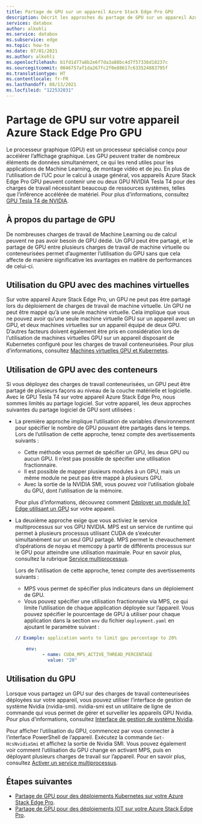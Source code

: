 ```yaml
---
title: Partage de GPU sur un appareil Azure Stack Edge Pro GPU
description: Décrit les approches du partage de GPU sur un appareil Azure Stack Edge Pro GPU.
services: databox
author: alkohli
ms.service: databox
ms.subservice: edge
ms.topic: how-to
ms.date: 07/01/2021
ms.author: alkohli
ms.openlocfilehash: b1fd1d77a8b2e6f7da3a88bc4d7f57336d18237c
ms.sourcegitcommit: 0046757af1da267fc2f0e88617c633524883795f
ms.translationtype: HT
ms.contentlocale: fr-FR
ms.lasthandoff: 08/13/2021
ms.locfileid: "122532031"
---
```

# <a name="gpu-sharing-on-your-azure-stack-edge-pro-gpu-device"></a>Partage de GPU sur votre appareil Azure Stack Edge Pro GPU

Le processeur graphique (GPU) est un processeur spécialisé conçu pour accélérer l’affichage graphique. Les GPU peuvent traiter de nombreux éléments de données simultanément, ce qui les rend utiles pour les applications de Machine Learning, de montage vidéo et de jeu. En plus de l’utilisation de l’UC pour le calcul à usage général, vos appareils Azure Stack Edge Pro GPU peuvent contenir une ou deux GPU NVIDIA Tesla T4 pour des charges de travail nécessitant beaucoup de ressources systèmes, telles que l’inférence accélérée de matériel. Pour plus d’informations, consultez [GPU Tesla T4 de NVIDIA](https://www.nvidia.com/en-us/data-center/tesla-t4/).


## <a name="about-gpu-sharing"></a>À propos du partage de GPU

De nombreuses charges de travail de Machine Learning ou de calcul peuvent ne pas avoir besoin de GPU dédié. Un GPU peut être partagé, et le partage de GPU entre plusieurs charges de travail de machine virtuelle ou conteneurisées permet d’augmenter l’utilisation du GPU sans que cela affecte de manière significative les avantages en matière de performances de celui-ci.  

## <a name="using-gpu-with-vms"></a>Utilisation du GPU avec des machines virtuelles

Sur votre appareil Azure Stack Edge Pro, un GPU ne peut pas être partagé lors du déploiement de charges de travail de machine virtuelle. Un GPU ne peut être mappé qu’à une seule machine virtuelle. Cela implique que vous ne pouvez avoir qu’une seule machine virtuelle GPU sur un appareil avec un GPU, et deux machines virtuelles sur un appareil équipé de deux GPU. D’autres facteurs doivent également être pris en considération lors de l’utilisation de machines virtuelles GPU sur un appareil disposant de Kubernetes configuré pour les charges de travail conteneurisées. Pour plus d’informations, consultez [Machines virtuelles GPU et Kubernetes](azure-stack-edge-gpu-overview-gpu-virtual-machines.md#gpu-vms-and-kubernetes).


## <a name="using-gpu-with-containers"></a>Utilisation de GPU avec des conteneurs

Si vous déployez des charges de travail conteneurisées, un GPU peut être partagé de plusieurs façons au niveau de la couche matérielle et logicielle. Avec le GPU Tesla T4 sur votre appareil Azure Stack Edge Pro, nous sommes limités au partage logiciel. Sur votre appareil, les deux approches suivantes du partage logiciel de GPU sont utilisées : 

- La première approche implique l’utilisation de variables d’environnement pour spécifier le nombre de GPU pouvant être partagés dans le temps. Lors de l’utilisation de cette approche, tenez compte des avertissements suivants :

    - Cette méthode vous permet de spécifier un GPU, les deux GPU ou aucun GPU. Il n’est pas possible de spécifier une utilisation fractionnaire.
    - Il est possible de mapper plusieurs modules à un GPU, mais un même module ne peut pas être mappé à plusieurs GPU.
    - Avec la sortie de la NVIDIA SMI, vous pouvez voir l’utilisation globale du GPU, dont l’utilisation de la mémoire.
    
    Pour plus d’informations, découvrez comment [Déployer un module IoT Edge utilisant un GPU](azure-stack-edge-gpu-configure-gpu-modules.md) sur votre appareil.

- La deuxième approche exige que vous activiez le service multiprocessus sur vos GPU NVIDIA. MPS est un service de runtime qui permet à plusieurs processus utilisant CUDA de s’exécuter simultanément sur un seul GPU partagé. MPS permet le chevauchement d’opérations de noyau et memcopy à partir de différents processus sur le GPU pour atteindre une utilisation maximale. Pour en savoir plus, consultez la rubrique [Service multiprocessus](https://docs.nvidia.com/deploy/pdf/CUDA_Multi_Process_Service_Overview.pdf).

    Lors de l’utilisation de cette approche, tenez compte des avertissements suivants :
    
    - MPS vous permet de spécifier plus indicateurs dans un déploiement de GPU.
    - Vous pouvez spécifier une utilisation fractionnaire via MPS, ce qui limite l’utilisation de chaque application déployée sur l’appareil. Vous pouvez spécifier le pourcentage de GPU à utiliser pour chaque application dans la section `env` du fichier `deployment.yaml` en ajoutant le paramètre suivant : 

    ```yml
    // Example: application wants to limit gpu percentage to 20%
    
        env:
              - name: CUDA_MPS_ACTIVE_THREAD_PERCENTAGE 
                value: "20"    
    ```

## <a name="gpu-utilization"></a>Utilisation du GPU
 
Lorsque vous partagez un GPU sur des charges de travail conteneurisées déployées sur votre appareil, vous pouvez utiliser l’interface de gestion de système Nvidia (nvidia-smi). nvidia-smi est un utilitaire de ligne de commande qui vous permet de gérer et surveiller les appareils GPU Nvidia. Pour plus d’informations, consultez [Interface de gestion de système Nvidia](https://developer.nvidia.com/nvidia-system-management-interface).

Pour afficher l’utilisation du GPU, commencez par vous connecter à l’interface PowerShell de l’appareil. Exécutez la commande `Get-HcsNvidiaSmi` et affichez la sortie de Nvidia SMI. Vous pouvez également voir comment l’utilisation du GPU change en activant MPS, puis en déployant plusieurs charges de travail sur l’appareil. Pour en savoir plus, consultez [Activer un service multiprocessus](azure-stack-edge-gpu-connect-powershell-interface.md#enable-multi-process-service-mps).


## <a name="next-steps"></a>Étapes suivantes

- [Partage de GPU pour des déploiements Kubernetes sur votre Azure Stack Edge Pro](azure-stack-edge-gpu-deploy-kubernetes-gpu-sharing.md).
- [Partage de GPU pour des déploiements IOT sur votre Azure Stack Edge Pro](azure-stack-edge-gpu-deploy-iot-edge-gpu-sharing.md).
